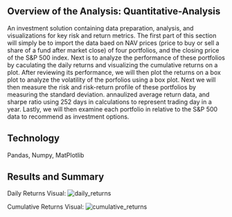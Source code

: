 ## Overview of the Analysis: Quantitative-Analysis
An investment solution containing data preparation, analysis, and visualizations for key risk and return metrics. The first part of this section will simply be to import the data baed on NAV prices (price to buy or sell a share of a fund after market close) of four portfolios, and the closing price of the S&P 500 index. Next is to analyze the performance of these portfolios by caculating the daily returns and visualizing the cumulative returns on a plot. After reviewing its performance, we will then plot the returns on a box plot to analyze the volatility of the porfolios using a box plot. Next we will then measure the risk and risk-return profile of these portfolios by measuring the standard deviation. annaulized average return data, and sharpe ratio using 252 days in calculations to represent trading day in a year. Lastly, we will then examine each portfolio in relative to the S&P 500 data to recommend as investment options. 

## Technology 
Pandas, Numpy,  MatPlotlib


## Results and Summary

Daily Returns Visual:
![daily_returns](https://user-images.githubusercontent.com/109967916/200610275-1f6d2d9c-5538-42b3-994e-8d2d7306541a.png)

Cumulative Returns Visual: 
![cumulative_returns](https://user-images.githubusercontent.com/109967916/200609950-fb9f15e4-fe4e-4ea2-98ed-2da24c21c4cd.png)
